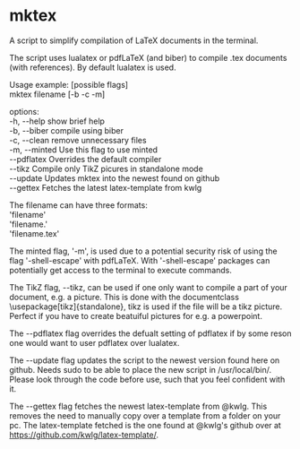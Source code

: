 # mktex
A script to simplify compilation of LaTeX documents in the terminal.

The script uses lualatex or pdfLaTeX (and biber) to compile .tex documents (with references). By default lualatex is used.

Usage example: [possible flags]<br />
  mktex filename [-b -c -m]
  
options: <br />
  -h, --help            show brief help<br />
  -b, --biber           compile using biber<br />
  -c, --clean           remove unnecessary files<br />
  -m, --minted          Use this flag to use minted<br />
  --pdflatex            Overrides the default compiler<br />
  --tikz                Compile only TikZ picures in standalone mode<br />
  --update              Updates mktex into the newest found on github<br />
  --gettex              Fetches the latest latex-template from kwlg<br />
  
The filename can have three formats:<br />
  'filename'<br />
  'filename.'<br />
  'filename.tex'<br />

The minted flag, '-m', is used due to a potential security risk of using the flag '-shell-escape' with pdfLaTeX. With '-shell-escape' packages can potentially get access to the terminal to execute commands. 

The TikZ flag, --tikz, can be used if one only want to compile a part of your document, e.g. a picture. This is done with the documentclass \usepackage[tikz]{standalone}, tikz is used if the file will be a tikz picture. Perfect if you have to create beatuiful pictures for e.g. a powerpoint.

The --pdflatex flag overrides the defualt setting of pdflatex if by some reson one would want to user pdflatex over lualatex.

The --update flag updates the script to the newest version found here on github. Needs sudo to be able to place the new script in /usr/local/bin/. Please look through the code before use, such that you feel confident with it.

The --gettex flag fetches the newest latex-template from @kwlg. This removes the need to manually copy over a template from a folder on your pc. The latex-template fetched is the one found at @kwlg's github over at https://github.com/kwlg/latex-template/.
